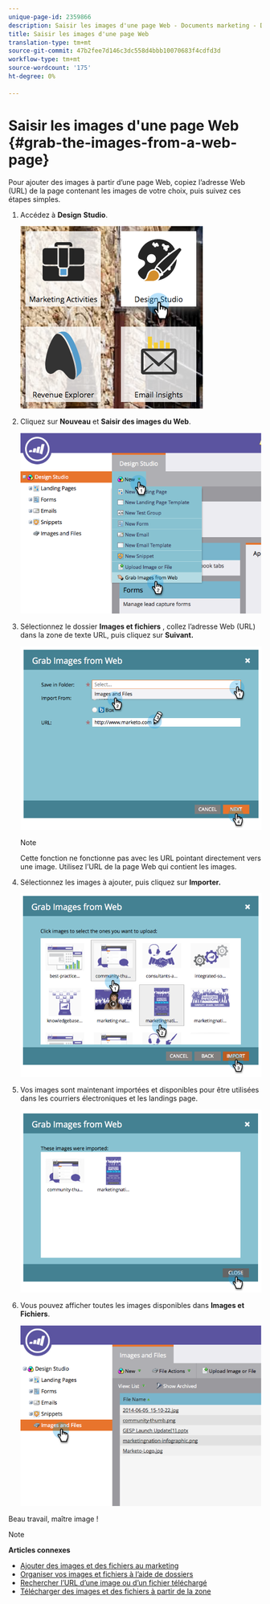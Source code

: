 ```yaml
---
unique-page-id: 2359866
description: Saisir les images d'une page Web - Documents marketing - Documentation du produit
title: Saisir les images d'une page Web
translation-type: tm+mt
source-git-commit: 47b2fee7d146c3dc558d4bbb10070683f4cdfd3d
workflow-type: tm+mt
source-wordcount: '175'
ht-degree: 0%

---
```



# Saisir les images d&#39;une page Web {#grab-the-images-from-a-web-page}

Pour ajouter des images à partir d’une page Web, copiez l’adresse Web (URL) de la page contenant les images de votre choix, puis suivez ces étapes simples.

1. Accédez à **Design** **Studio**.

   ![](assets/designstudio-2.png)

1. Cliquez sur **Nouveau** et **Saisir des images du Web**.

   ![](assets/image2014-9-16-11-3a37-3a46.png)

1. Sélectionnez le dossier **Images et fichiers** , collez l’adresse Web (URL) dans la zone de texte URL, puis cliquez sur **Suivant.**

   ![](assets/image2014-9-16-11-3a37-3a55.png)

   >[!NOTE]
   >
   >Cette fonction ne fonctionne pas avec les URL pointant directement vers une image. Utilisez l’URL de la page Web qui contient les images.

1. Sélectionnez les images à ajouter, puis cliquez sur **Importer.**

   ![](assets/image2014-9-16-11-3a38-3a3.png)

1. Vos images sont maintenant importées et disponibles pour être utilisées dans les courriers électroniques et les landings page.

   ![](assets/image2014-9-16-11-3a38-3a9.png)

1. Vous pouvez afficher toutes les images disponibles dans **Images et Fichiers**.

   ![](assets/image2014-9-16-11-3a38-3a18.png)

Beau travail, maître image !

>[!NOTE]
>
>**Articles connexes**
>
>* [Ajouter des images et des fichiers au marketing](add-images-and-files-to-marketo.md)
>* [Organiser vos images et fichiers à l’aide de dossiers](organize-your-images-and-files-using-folders.md)
>* [Rechercher l’URL d’une image ou d’un fichier téléchargé](find-the-url-of-an-uploaded-image-or-file.md)
>* [Télécharger des images et des fichiers à partir de la zone](upload-images-and-files-from-box.md)

>



